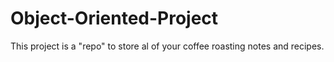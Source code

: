 # Object-Oriented-Project
This project is a "repo" to store al of your coffee roasting notes and recipes. 
